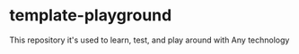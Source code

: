 # template-playground

This repository it's used to learn, test, and play around with Any technology

